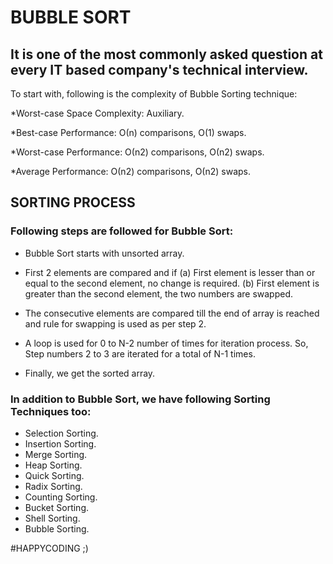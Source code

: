 # BUBBLE SORT

## It is one of the most commonly asked question at every IT based company's technical interview. 

To start with, following is the complexity of Bubble Sorting technique:

*Worst-case Space Complexity: Auxiliary.

*Best-case Performance: О(n) comparisons, О(1) swaps.

*Worst-case Performance: О(n2) comparisons, О(n2) swaps.

*Average Performance: О(n2) comparisons, О(n2) swaps.

## SORTING PROCESS

### Following steps are followed for Bubble Sort:

- Bubble Sort starts with unsorted array.

- First 2 elements are compared and if
    (a) First element is lesser than or equal to the second element, no change is required.
    (b) First element is greater than the second element, the two numbers are swapped.
    
- The consecutive elements are compared till the end of array is reached and rule for swapping is used as per step 2.

- A loop is used for 0 to N-2 number of times for iteration process. So, Step numbers 2 to 3 are iterated for a total of N-1 times.

- Finally, we get the sorted array.

### In addition to Bubble Sort, we have following Sorting Techniques too:
- Selection Sorting.
- Insertion Sorting.
- Merge Sorting.
- Heap Sorting.
- Quick Sorting.
- Radix Sorting.
- Counting Sorting.
- Bucket Sorting.
- Shell Sorting.
- Bubble Sorting.

#HAPPYCODING ;)
